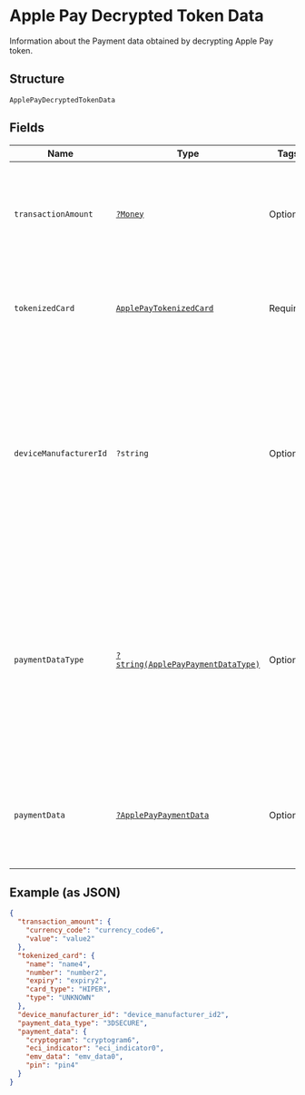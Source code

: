 
# Apple Pay Decrypted Token Data

Information about the Payment data obtained by decrypting Apple Pay token.

## Structure

`ApplePayDecryptedTokenData`

## Fields

| Name | Type | Tags | Description | Getter | Setter |
|  --- | --- | --- | --- | --- | --- |
| `transactionAmount` | [`?Money`](../../doc/models/money.md) | Optional | The currency and amount for a financial transaction, such as a balance or payment due. | getTransactionAmount(): ?Money | setTransactionAmount(?Money transactionAmount): void |
| `tokenizedCard` | [`ApplePayTokenizedCard`](../../doc/models/apple-pay-tokenized-card.md) | Required | The payment card to use to fund a payment. Can be a credit or debit card. | getTokenizedCard(): ApplePayTokenizedCard | setTokenizedCard(ApplePayTokenizedCard tokenizedCard): void |
| `deviceManufacturerId` | `?string` | Optional | Apple Pay Hex-encoded device manufacturer identifier. The pattern is defined by an external party and supports Unicode.<br>**Constraints**: *Minimum Length*: `1`, *Maximum Length*: `2000`, *Pattern*: `^.*$` | getDeviceManufacturerId(): ?string | setDeviceManufacturerId(?string deviceManufacturerId): void |
| `paymentDataType` | [`?string(ApplePayPaymentDataType)`](../../doc/models/apple-pay-payment-data-type.md) | Optional | Indicates the type of payment data passed, in case of Non China the payment data is 3DSECURE and for China it is EMV.<br>**Constraints**: *Minimum Length*: `1`, *Maximum Length*: `16`, *Pattern*: `^[0-9A-Z_]+$` | getPaymentDataType(): ?string | setPaymentDataType(?string paymentDataType): void |
| `paymentData` | [`?ApplePayPaymentData`](../../doc/models/apple-pay-payment-data.md) | Optional | Information about the decrypted apple pay payment data for the token like cryptogram, eci indicator. | getPaymentData(): ?ApplePayPaymentData | setPaymentData(?ApplePayPaymentData paymentData): void |

## Example (as JSON)

```json
{
  "transaction_amount": {
    "currency_code": "currency_code6",
    "value": "value2"
  },
  "tokenized_card": {
    "name": "name4",
    "number": "number2",
    "expiry": "expiry2",
    "card_type": "HIPER",
    "type": "UNKNOWN"
  },
  "device_manufacturer_id": "device_manufacturer_id2",
  "payment_data_type": "3DSECURE",
  "payment_data": {
    "cryptogram": "cryptogram6",
    "eci_indicator": "eci_indicator0",
    "emv_data": "emv_data0",
    "pin": "pin4"
  }
}
```

